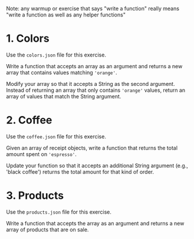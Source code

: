  
Note: any warmup or exercise that says "write a function" really means "write a function as well as any helper functions"


# 1. Colors

Use the `colors.json` file for this exercise.

Write a function that accepts an array as an argument and returns a new array that contains values matching `'orange'`.

Modify your array so that it accepts a String as the second argument. Instead of returning an array that only contains `'orange'` values, return an array of values that match the String argument. 

# 2. Coffee

Use the `coffee.json` file for this exercise.

Given an array of receipt objects, write a function that returns the total amount spent on `'espresso'`. 

Update your function so that it accepts an additional String argument (e.g., 'black coffee') returns the total amount for that kind of order.

# 3. Products

Use the `products.json` file for this exercise.

Write a function that accepts the array as an argument and returns a new array of products that are on sale.
